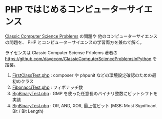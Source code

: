 # PHP ではじめるコンピューターサイエンス

[Classic Computer Science Problems](https://classicproblems.com/) の問題や
他のコンピューターサイエンスの問題を、
PHP とコンピューターサイエンスの学習両方を兼ねて解く。

ライセンスは Classic Computer Sciense Prlblems 著者の 
https://github.com/davecom/ClassicComputerScienceProblemsInPython を踏襲。

1. [FirstClassTest.php](tests/FirstClassTest.php) : composer や phpunit などの環境設定確認のための最初のクラス
2. [FibonacciTest.php](tests/FibonacciTest.php) : フィボナッチ数
3. [BigBinaryTest.php](tests/BigBinaryTest.php) : GMP を使った任意長のバイナリ整数にビットシフトを実装
4. [BigBinaryTest.php](tests/BigBinaryTest.php) : OR, AND, XOR, 最上位ビット (MSB: Most Significant Bit / Bit Length)
